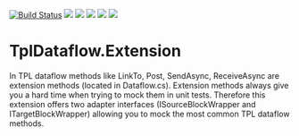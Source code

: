 ﻿[![Build Status](https://dev.azure.com/andreasmewald/ExtensionsDataflow/_apis/build/status/moerwald.TplDataflow.Extension?branchName=master)](https://dev.azure.com/andreasmewald/ExtensionsDataflow/_build/latest?definitionId=5?branchName=master) 
 [![](https://img.shields.io/azure-devops/tests/andreasmewald/Exceptions/1.svg)](https://dev.azure.com/andreasmewald/Exceptions)
 [![](https://img.shields.io/azure-devops/coverage/andreasmewald/ExtensionsDataflow/5.svg)](https://dev.azure.com/andreasmewald/ExtensionsDataflow)
 [![](https://img.shields.io/azure-devops/tests/andreasmewald/ExtensionsDataflow/5.svg)](https://dev.azure.com/andreasmewald/ExtensionsDataflow)
 [![](https://img.shields.io/nuget/v/TplDataFlow.Extension.svg)](https://www.nuget.org/packages/TplDataFlow.Extension/)
 [![](https://img.shields.io/nuget/dt/TplDataFlow.Extension.svg)](https://www.nuget.org/packages/TplDataFlow.Extension/)
 
 
 
 # TplDataflow.Extension

In TPL dataflow methods like LinkTo, Post, SendAsync, ReceiveAsync are extension methods (located in Dataflow.cs). Extension methods always give you a hard time when trying to mock them in unit tests. Therefore this extension offers two adapter interfaces (ISourceBlockWrapper and ITargetBlockWrapper) allowing you to mock the most common TPL dataflow methods.
